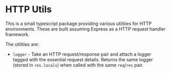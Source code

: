 HTTP Utils
================================================================================

This is a small typescript package providing various utilities for HTTP environments. These are
built assuming Express as a HTTP request handler framework.

The utilities are:

* `logger` - Take an HTTP request/response pair and attach a logger tagged with the essential
  request details. Returns the same logger (stored in `res.locals`) when called with the same
  `req`/`res` pair.

